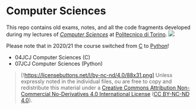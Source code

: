 Computer Sciences
=================

This repo contains old exams, notes, and all the code fragments developed during my lectures of [*Computer Sciences*](https://didattica.polito.it/pls/portal30/gap.pkg_guide.viewGap?p_cod_ins=04JCJLM) at [Politecnico di Torino](https://www.polito.it/?lang=en).
![](https://www.google-analytics.com/collect?v=1&t=pageview&tid=UA-28094298-5&cid=4f34399f-f437-4f67-9390-61c649f9b8b2&dl&dl=https%3A%2F%2Fgithub.com%2Fsquillero%2Fcomputer-sciences%2F)

Please note that in 2020/21 the course switched from [C](./C) to [Python](./Python)!
* 04JCJ Computer Sciences (C)
* 07JCJ Computer Sciences (Python)

> [!https://licensebuttons.net/l/by-nc-nd/4.0/88x31.png] Unless expressly noted in the individual files, ou are free to copy and redistribute this material under a [Creative Commons Attribution Non-Commercial No-Derivatives 4.0 International License]((https://creativecommons.org/licenses/by-nc-nd/4.0/)) ([CC BY-NC-ND 4.0](https://creativecommons.org/licenses/by-nc-nd/4.0/)).

